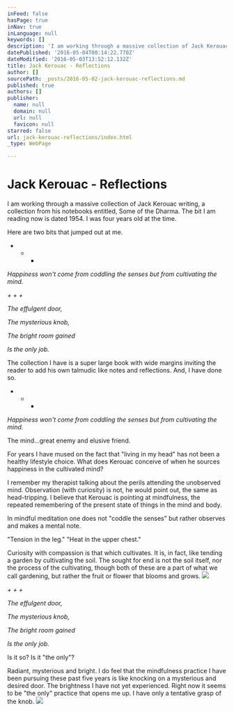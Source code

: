 ```yaml
---
inFeed: false
hasPage: true
inNav: true
inLanguage: null
keywords: []
description: 'I am working through a massive collection of Jack Kerouac writing, a collection from his notebooks entitled, Some of the Dharma. The bit I am reading now is dated 1954. I was four years old at the time. '
datePublished: '2016-05-04T00:14:22.770Z'
dateModified: '2016-05-03T13:52:12.132Z'
title: Jack Kerouac - Reflections
author: []
sourcePath: _posts/2016-05-02-jack-kerouac-reflections.md
published: true
authors: []
publisher:
  name: null
  domain: null
  url: null
  favicon: null
starred: false
url: jack-kerouac-reflections/index.html
_type: WebPage

---
```

# Jack Kerouac - Reflections

I am working through a massive collection of Jack Kerouac writing, a collection from his notebooks entitled, Some of the Dharma. The bit I am reading now is dated 1954\. I was four years old at the time. 

Here are two bits that jumped out at me.

+ + +

_Happiness won't come from coddling the senses but from cultivating the mind._

_+ + +_

_The effulgent door,_

_The mysterious knob,_

_The bright room gained_

_Is the only job._

The collection I have is a super large book with wide margins inviting the reader to add his own talmudic like notes and reflections. And, I have done so.

+ + +

_Happiness won't come from coddling the senses but from cultivating the mind._

The mind...great enemy and elusive friend.

For years I have mused on the fact that "living in my head" has not been a healthy lifestyle choice. What does Kerouac conceive of when he sources happiness in the cultivated mind? 

I remember my therapist talking about the perils attending the unobserved mind. Observation (with curiosity) is not, he would point out, the same as head-tripping. I believe that Kerouac is pointing at mindfulness, the repeated remembering of the present state of things in the mind and body.

In mindful meditation one does not "coddle the senses" but rather observes and makes a mental note. 

"Tension in the leg." "Heat in the upper chest."

Curiosity with compassion is that which cultivates. It is, in fact, like tending a garden by cultivating the soil. The sought for end is not the soil itself, nor the process of the cultivating, though both of these are a part of what we call gardening, but rather the fruit or flower that blooms and grows.
![](https://the-grid-user-content.s3-us-west-2.amazonaws.com/c249bec6-9ec0-48f3-ab3e-1b02dc561e78.jpg)

_+ + +_

_The effulgent door,_

_The mysterious knob,_

_The bright room gained_

_Is the only job._

Is it so? Is it "the only"?

Radiant, mysterious and bright. I do feel that the mindfulness practice I have been pursuing these past five years is like knocking on a mysterious and desired door. The brightness I have not yet experienced. Right now it seems to be "the only" practice that opens me up. I have only a tentative grasp of the knob.
![](https://the-grid-user-content.s3-us-west-2.amazonaws.com/57bd62b1-3176-4b7d-992c-335515eddcb1.jpg)